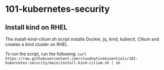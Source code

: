# 101-kubernetes-security

## Install kind on RHEL

The install-kind-cilium.sh script installs Docker, jq, kind, kubectl, Cilium and creates a kind cluster on RHEL

To run the script, run the following:
`curl https://raw.githubusercontent.com/cloudnativeessentials/101-kubernetes-security/main/install-kind-cilium.sh | sh`